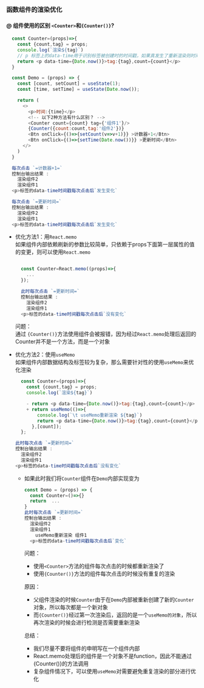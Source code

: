 
### 函数组件的渲染优化

#### @ 组件使用的区别 `<Counter>`和`{Counter()}`?

~~~javascript
  const Counter=(props)=>{
    const {count,tag} = props;
    console.log(`渲染${tag}`)
    // p 标签上的data-time用于识别标签被创建时的时间戳，如果真发生了重新渲染则时间戳会发生变化
    return <p data-time={Date.now()}>tag:{tag},count={count}</p>
  }

  const Demo = (props) => {
    const [count, setCount] = useState(1);
    const [time, setTime] = useState(Date.now());

    return (
      <>
        <p>时间:{time}</p>
        <!-- 以下2种方法有什么区别？ -->
        <Counter count={count} tag={'组件1'}/>
        {Counter({count:count,tag:'组件2'})}
        <Btn onClick={()=>{setCount(v=>v+1)}} >计数器+1</Btn>
        <Btn onClick={()=>{setTime(Date.now())}} >更新时间</Btn>
      </>
    )
  }

  每次点击 `=计数器+1=`   
  控制台输出结果 :   
    渲染组件2  
    渲染组件1  
  <p>标签的data-time时间戳每次点击后`发生变化`

  每次点击 `=更新时间=`   
  控制台输出结果 :   
    渲染组件2  
    渲染组件1  
  <p>标签的data-time时间戳每次点击后`发生变化`
~~~


* 优化方法1：用`React.memo`  
  如果组件内部依赖刷新的参数比较简单，只依赖于props下面第一层属性的值的变更，则可以使用`React.memo`

  ```javascript

    const Counter=React.memo((props)=>{
      ...
    });

    此时每次点击 `=更新时间=`   
    控制台输出结果 :   
      渲染组件2  
      渲染组件1  
    <p>标签的data-time时间戳每次点击后`没有变化`
  ``` 
  
  问题：  
    通过 `{Counter()}`方法使用组件会被报错，因为经过`React.memo`处理后返回的Counter并不是一个方法，而是一个对象


* 优化方法2：使用`useMemo`  
  如果组件内部数据结构及标签较为复杂，那么需要针对性的使用`useMemo`来优化渲染

  ~~~javascript
    const Counter=(props)=>{
      const {count,tag} = props;
      console.log(`渲染${tag}`)

      - return <p data-time={Date.now()}>tag:{tag},count={count}</p>
      + return useMemo(()=>{
          console.log(`\t useMemo重新渲染 ${tag}`)
          return <p data-time={Date.now()}>tag:{tag},count={count}</p>
        },[count]);
    };

  此时每次点击 `=更新时间=`   
  控制台输出结果 :   
    渲染组件2  
    渲染组件1  
  <p>标签的data-time时间戳每次点击后`没有变化`
  ~~~  

    * 如果此时我们将`Counter`组件在`Demo`内部实现变为

      ~~~javascript
      const Demo = (props) => {
        const Counter=()=>{}
        return  ...
      }
      此时每次点击 `=更新时间=`   
      控制台输出结果 :   
        渲染组件2  
        渲染组件1  
          useMemo重新渲染 组件1 
        <p>标签的data-time时间戳每次点击后`变化`
      ~~~
      问题：
      * 使用`<Counter>`方法的组件每次点击的时候都重新渲染了  
      * 使用`{Counter()}`方法的组件每次点击的时候没有重复的渲染

      原因：  
      * 父组件渲染的时候`Counter`由于在`Demo`内部被重新创建了新的`Counter`对象，所以每次都是一个新对象  
      * 而`{Counter()}`经过第一次渲染后，返回的是一个`useMemo的对象`，所以再次渲染的时候会进行检测是否需要重新渲染  

      总结：
      * 我们尽量不要将组件的申明写在一个组件内部
      * React.memo处理后的组件是一个对象不是function，因此不能通过{Counter()}的方法调用
      * 复杂组件情况下，可以使用`useMemo`对需要避免重复渲染的部分进行优化